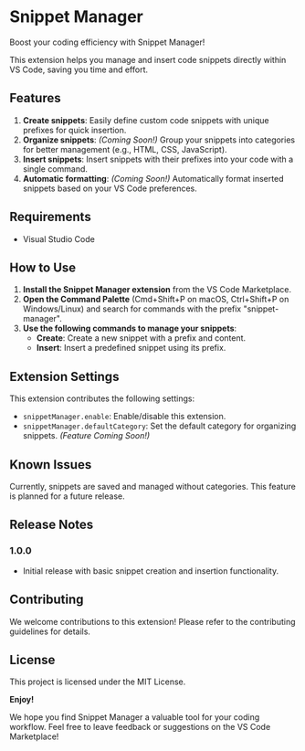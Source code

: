 # Snippet Manager

Boost your coding efficiency with Snippet Manager!

This extension helps you manage and insert code snippets directly within VS Code, saving you time and effort.

## Features

1. **Create snippets**: Easily define custom code snippets with unique prefixes for quick insertion.
2. **Organize snippets**: *(Coming Soon!)* Group your snippets into categories for better management (e.g., HTML, CSS, JavaScript).
3. **Insert snippets**: Insert snippets with their prefixes into your code with a single command.
4. **Automatic formatting**: *(Coming Soon!)* Automatically format inserted snippets based on your VS Code preferences.

## Requirements

- Visual Studio Code

## How to Use

1. **Install the Snippet Manager extension** from the VS Code Marketplace.
2. **Open the Command Palette** (Cmd+Shift+P on macOS, Ctrl+Shift+P on Windows/Linux) and search for commands with the prefix "snippet-manager".
3. **Use the following commands to manage your snippets**:
   - **Create**: Create a new snippet with a prefix and content.
   - **Insert**: Insert a predefined snippet using its prefix.

## Extension Settings

This extension contributes the following settings:

- `snippetManager.enable`: Enable/disable this extension.
- `snippetManager.defaultCategory`: Set the default category for organizing snippets. *(Feature Coming Soon!)*

## Known Issues

Currently, snippets are saved and managed without categories. This feature is planned for a future release.

## Release Notes

### 1.0.0

- Initial release with basic snippet creation and insertion functionality.

## Contributing

We welcome contributions to this extension! Please refer to the contributing guidelines for details.

## License

This project is licensed under the MIT License.

**Enjoy!**

We hope you find Snippet Manager a valuable tool for your coding workflow. Feel free to leave feedback or suggestions on the VS Code Marketplace!
